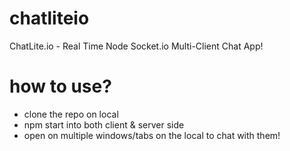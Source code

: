 # chatliteio
ChatLite.io - Real Time Node Socket.io Multi-Client Chat App!

# how to use?
  - clone the repo on local
  - npm start into both client & server side
  - open on multiple windows/tabs on the local to chat with them!
